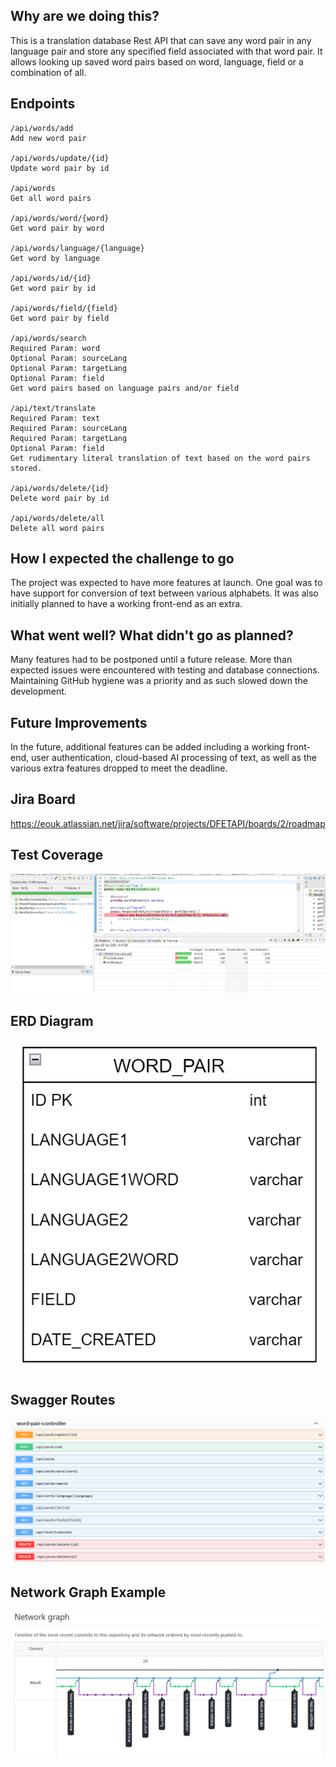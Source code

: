 ## Why are we doing this?
This is a translation database Rest API that can save any word pair in any language pair and store any specified field associated with that word pair. It allows looking up saved word pairs based on word, language, field or a combination of all.

## Endpoints
```
/api/words/add
Add new word pair

/api/words/update/{id}
Update word pair by id

/api/words
Get all word pairs

/api/words/word/{word}
Get word pair by word

/api/words/language/{language}
Get word by language

/api/words/id/{id}
Get word pair by id

/api/words/field/{field}
Get word pair by field

/api/words/search
Required Param: word
Optional Param: sourceLang
Optional Param: targetLang
Optional Param: field
Get word pairs based on language pairs and/or field

/api/text/translate
Required Param: text
Required Param: sourceLang
Required Param: targetLang
Optional Param: field
Get rudimentary literal translation of text based on the word pairs stored.
 
/api/words/delete/{id}
Delete word pair by id

/api/words/delete/all
Delete all word pairs
```

## How I expected the challenge to go
The project was expected to have more features at launch. One goal was to have support for conversion of text between various alphabets. It was also initially planned to have a working front-end as an extra.

## What went well? What didn't go as planned?
Many features had to be postponed until a future release. More than expected issues were encountered with testing and database connections. Maintaining GitHub hygiene was a priority and as such slowed down the development.

## Future Improvements
In the future, additional features can be added including a working front-end, user authentication, cloud-based AI processing of text, as well as the various extra features dropped to meet the deadline.

## Jira Board
<https://eouk.atlassian.net/jira/software/projects/DFETAPI/boards/2/roadmap>

## Test Coverage
![Test Coverage](documentation/Test_Coverage.png)

## ERD Diagram
![ERD Diagram](documentation/ERD_Diagram.png)

## Swagger Routes
![Swagger Routes](documentation/Swagger_Routes.png)

## Network Graph Example
![Network Graph Example](documentation/Network_Graph_Example.png)

